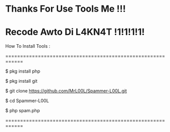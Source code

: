 # Thanks For Use Tools Me !!!
# Recode Awto Di L4KN4T !1!1!1!1!


How To Install Tools :

============================================================

$ pkg install php

$ pkg install git

$ git clone https://github.com/MrL00L/Spammer-L00L.git

$ cd Spammer-L00L

$ php spam.php

============================================================
